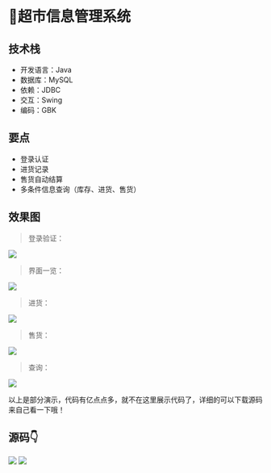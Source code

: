 # 🏪超市信息管理系统

## 技术栈
- 开发语言：Java
- 数据库：MySQL
- 依赖：JDBC
- 交互：Swing
- 编码：GBK

## 要点
- 登录认证
- 进货记录
- 售货自动结算
- 多条件信息查询（库存、进货、售货）

## 效果图

> 登录验证：

![](http://cdn.qiniu.liyansheng.top/img/20240609010458.png)

> 界面一览：

![](http://cdn.qiniu.liyansheng.top/img/20240609010516.png)

> 进货：

![](http://cdn.qiniu.liyansheng.top/img/20240609010538.png)

> 售货：

![](http://cdn.qiniu.liyansheng.top/img/20240609010607.png)

> 查询：

![](http://cdn.qiniu.liyansheng.top/img/20240609010636.png)



以上是部分演示，代码有亿点点多，就不在这里展示代码了，详细的可以下载源码来自己看一下哦！

## 源码👇

![](http://cdn.qiniu.liyansheng.top/img/2993badf87150e4734bcdff74fe29588.png)
![](http://cdn.qiniu.liyansheng.top/img/20240526170926.png)


